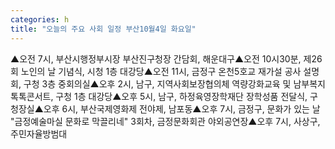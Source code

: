 ```yaml
---
categories: h
title: "오늘의 주요 사회 일정 부산10월4일 화요일"
---
```

▲오전 7시, 부산시행정부시장 부산진구청장 간담회, 해운대구▲오전 10시30분, 제26회 노인의 날 기념식, 시청 1층 대강당▲오전 11시, 금정구 온천5호교 재가설 공사 설명회, 구청 3층 중회의실▲오후 2시, 남구, 지역사회보장협의체 역량강화교육 및 남부복지 톡톡콘서트, 구청 1층 대강당▲오후 5시, 남구, 하정육영장학재단 장학성품 전달식, 구청장실▲오후 6시, 부산국제영화제 전야제, 남포동▲오후 7시, 금정구, 문화가 있는 날 "금정예술마실 문화로 막끌리네" 3회차, 금정문화회관 야외공연장▲오후 7시, 사상구, 주민자율방범대